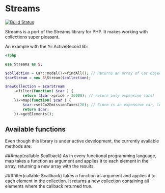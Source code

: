 Streams
=======
[![Build Status](https://travis-ci.org/pepegar/streams-php.png?branch=master)](https://travis-ci.org/pepegar/streams-php)

Streams is a port of the Streams library for PHP. It makes working with
collections super pleasant.

An example with the Yii ActiveRecord lib:

```php
<?php

use Streams as S;

$collection = Car::model()->findAll(); // Returns an array of Car objects
$carStream = new S\Stream($collection);

$newCollection = $carStream
    ->filter(function( $car ) {
		return ($car->price > 36000); // return only expensive cars!
	})->map(function( $car ) {
		$car->setCo2EmissionTaxes(20); // Since is an expensive car, lets make the people who drive it more poor :D
		return $car;
	})->getElements();
```

Available functions
-------------------
Even though this library is under active development, the currently available
methods are:

###map(callable $callback)
As in every functional programming language, map takes a function as argument
and applies it to each element in the array, returning a new array with the
results.

###filter(callable $callback)
takes a function as argument and applies it to each element in the collection.
It returns a new collection containing all elements where the callback returned
true.
